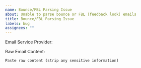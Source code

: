```yaml
---
name: Bounce/FBL Parsing Issue
about: Unable to parse bounce or FBL (feedback look) emails
title: Bounce/FBL Parsing Issue
labels: bug
assignees: ""
---
```


<!-- Fill in the following details -->

Email Service Provider:

Raw Email Content:

```
Paste raw content (strip any sensitive information)
```
